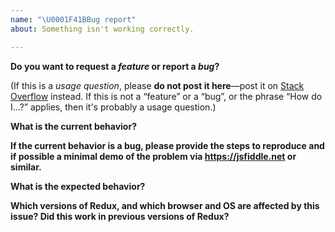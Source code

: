 ```yaml
---
name: "\U0001F41BBug report"
about: Something isn't working correctly.

---
```


**Do you want to request a *feature* or report a *bug*?**  

(If this is a *usage question*, please **do not post it here**—post it on [Stack Overflow](http://stackoverflow.com/questions/tagged/redux) instead. If this is not a “feature” or a “bug”, or the phrase “How do I...?” applies, then it's probably a usage question.)



**What is the current behavior?**



**If the current behavior is a bug, please provide the steps to reproduce and if possible a minimal demo of the problem via https://jsfiddle.net or similar.**



**What is the expected behavior?**



**Which versions of Redux, and which browser and OS are affected by this issue? Did this work in previous versions of Redux?**
